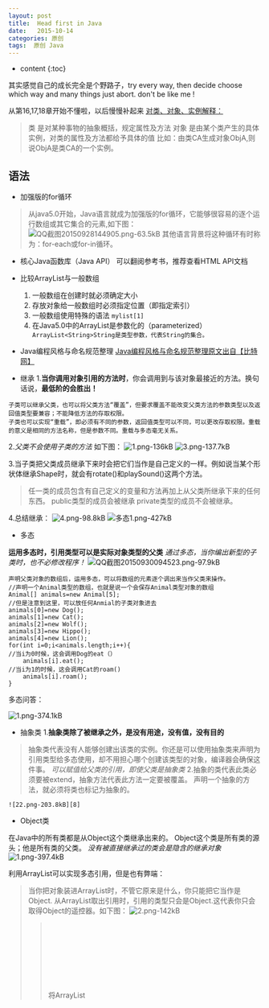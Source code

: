 ```yaml
---
layout: post
title:  Head first in Java
date:   2015-10-14
categories: 原创
tags:  原创 Java
---
```


* content
{:toc}


其实感觉自己的成长完全是个野路子，try every way, then decide choose which way and many things just abort. don't be like me !





从第16,17,18章开始不懂啦，以后慢慢补起来
[对类、对象、实例解释：](http://zhidao.baidu.com/link?url=9jA_cO_NPKGCUs_s394S-Wq--7oDGz4Dpe9uxF_zMy8uL2Zn26mPMQnFkMHnbV3xDSu8E66be7ybyyJoCYHZ5a)

>类 是对某种事物的抽象概括，规定属性及方法
>对象 是由某个类产生的具体实例，对类的属性及方法都给予具体的值
>比如：由类CA生成对象ObjA,则说ObjA是类CA的一个实例。

## 语法

- 加强版的for循环

> 从java5.0开始，Java语言就成为加强版的for循环，它能够很容易的逐个运行数组或其它集合的元素,如下图：
![QQ截图20150928144905.png-63.5kB][1]
其他语言背景将这种循环有时称为：for-each或for-in循环。


- 核心Java函数库（Java API）
可以翻阅参考书，推荐查看HTML API文档


- 比较ArrayList与一般数组
    1. 一般数组在创建时就必须确定大小
    2. 存放对象给一般数组时必须指定位置（即指定索引）
    3. 一般数组使用特殊的语法
     `mylist[1]`
    4. 在Java5.0中的ArrayList是参数化的（parameterized）
    `ArrayList<String>String是类型参数，代表String的集合。`


- Java编程风格与命名规范整理
[Java编程风格与命名规范整理原文出自【比特网】](http://soft.chinabyte.com/database/8/12297508.shtml)


- 继承
    1.**当你调用对象引用的方法时**，你会调用到与该对象最接近的方法。换句话说，**最低阶的会胜出！**

```
子类可以继承父类，也可以将父类方法“覆盖”，但要求覆盖不能改变父类方法的参数类型以及返回值类型要兼容；不能降低方法的存取权限。
子类也可以实现“重载”，即必须有不同的参数，返回值类型可以不同，可以更改存取权限。重载的意义是相同的方法名称，但是参数不同。重载与多态毫无关系。
```

2.*父类不会使用子类的方法*
如下图：
![1.png-136kB][2]
![3.png-137.7kB][3]

3.当子类把父类成员继承下来时会把它们当作是自己定义的一样。例如说当某个形状体继承Shape时，就会有rotate()和playSound()这两个方法。

>任一类的成员包含有自己定义的变量和方法再加上从父类所继承下来的任何东西。
public类型的成员会被继承
private类型的成员不会被继承。

4.总结继承：
        ![4.png-98.8kB][4]
     ![多态1.png-427kB][5]   


- 多态

**运用多态时，引用类型可以是实际对象类型的父类**
*通过多态，当你编出新型的子类时，也不必修改程序！*
![QQ截图20150930094523.png-97.9kB][6]

```
声明父类对象的数组后，运用多态，可以将数组的元素逐个调出来当作父类来操作。
//声明一个Animal类型的数组，也就是说一个会保存Animal类型对象的数组
Animal[] animals=new Animal[5];
//但是注意到这里，可以放任何Anmial的子类对象进去
animals[0]=new Dog();
animals[1]=new Cat();
animals[2]=new Wolf();
animals[3]=new Hippo();
animals[4]=new Lion();
for(int i=0;i<animals.length;i++){
//当i为0时候，这会调用Dog的eat（）
    animals[i].eat();
//当i为1的时候，这会调用Cat的roam()
    animals[i].roam();
}
```

多态问答：

![1.png-374.1kB][7]

- 抽象类
    1.**抽象类除了被继承之外，是没有用途，没有值，没有目的**
>抽象类代表没有人能够创建出该类的实例。你还是可以使用抽象类来声明为引用类型给多态使用，却不用担心哪个创建该类型的对象，编译器会确保这件事。
*可以赋值给父类的引用，即使父类是抽象类*
    2.抽象的类代表此类必须要被extend，抽象方法代表此方法一定要被覆盖。
>声明一个抽象的方法，就必须将类也标记为抽象的。

    ![22.png-203.8kB][8]



- Object类

在Java中的所有类都是从Object这个类继承出来的。
Object这个类是所有类的源头；他是所有类的父类。
*没有被直接继承过的类会是隐含的继承对象*
![1.png-397.4kB][9]

利用ArrayList<Object>可以实现多态引用，但是也有弊端：
>当你把对象装进ArrayList<Object>时，不管它原来是什么，你只能把它当作是Object.
从ArrayList<Object>取出引用时，引用的类型只会是Object.这代表你只会取得Object的遥控器。如下图：
![2.png-142kB][10]


>将ArrayList<Object>取出的对象恢复回原来的类型，如果确定对象是Dog类型

```
Object o=al.get(index);
Dog d=(Dog) o;//类型转换为Dog
```

>如果不能确定他是Dog，可以使用instanceof这个运算符来检查，若是转换错了，会在执行期遇到ClassCastException异常而终止。

```
if（o instanceof Dog）{
    Dog d=(Dog) o;
}
```

**编译器是根据引用类型来判断有哪些method可以调用，而不是根据Object确实的类型**

>Java是很注重引用变量的类型，只能在引用变量的类确实有该方法时才可以调用它。

- 接口

         接口方法带有public和abstract的意义。接口的方法一定是抽象的，所以必须以分号结束。记住，它们没有内容！
产生前提：为了某些原因实现“多个父类”这个主意有问题！这种“多重继承”可能会很差，因为会有**致命方块问题（如图）**
![3.png-95.9kB][11]

*接口 interface关键词可以解决“致命方块问题”。办法如下：*

    把全部的方法设为抽象的！如此一来，子类就得要实现此方法，因此Java虚拟机在执行期间就不会搞清楚要用哪一个继承版本。
    ![4.png-168.3kB][12]

    不同继承树的类也可以实现相同的接口！更棒的是类可以实现多个接口！！


- 调用父类方法

  ![5.png-327.3kB][13]

  ![7.png-358.4kB][14]


## 构造器与垃圾收集器

- 堆和栈

>实例变量是被声明在类而不是方法里面，存在于所属的对象中。
不论对象是否声明或创建，如果局部变量是个对该对象的引用，只有变量本身会放在栈上，对象本身只会存在于堆上。
所有局部变量都存在于栈上相对应的堆栈块中。
>**对象引用变量和primitive主数据类型变量都是在栈上。**

## 关于文件的读取与写入

>public class FileReader extends  InputStreamReader
>用来读取**字符文件**的便捷类。此类的构造方法假定**默认字符编码和默认字节缓冲区大小**都是适当的。*要自己指定这些值，可以先在 FileInputStream 上构造一个 InputStreamReader*。 FileReader 用于读取字符流。要读取原始字节流，请考虑使用 FileInputStream。
>举例如下：

![1.png-26.2kB][15]

### 对象的序列化与反序列化

>序列化的文件很难让一般人阅读，但是比纯文本文件更容易让程序恢复对象的状态。

    要让类能顾被序列化，就实现Serializable，该接口没有任何方法需要实现的。
    如果某些实例变量不能或不需被序列化，将它声明为transient.


***对象的输入与输出必须放在try块中***

```
将序列化对象写入文件
//FileOutputStream将字节写入文件
FileOutputStream fileStream=new FileOutputStream("new File("MyGame.ser")")；
//ObjectOutputStream将对象转换成写入串流的数据
ObjectOutputStream os=new ObjectOutputStream(fileStream);
//当调用ObjectOutputStream的writeObject，对象会被打成串流送到FileOutputStream来写入文件
os.writeObject(characterOne);
//关闭所关联的输出串流
os.close();
```
```
解序列化：还原对象
FileInputStream fileStream=new FileInputStream("MyGame.ser");
ObjectInputStream os=new ObjectInputStream(fileStream);
//读取对象，读取顺序与写入顺序相同，次数超过会抛出异常
Object one=os.readObject();
//返回的Object类型，因此需要转换类型
GameCharacter elf=(GameCharacter) one;
//关闭输入的串流
os.close();
```
### 文本文件的读与写入

1.写文本文件

```
写字符串
FileWriter writer=new FileWriter("Foo.txt");
writer.write("hello foo!");//以字符串做参数
writer.close();//记得要关掉
```
***输入与输出相关操作必须包在try块中***

2.读文本文件

>用File对象表示文件，以FileReader来执行实际的读取，并用BufferReader来让读取更有效率。读取是以while循环来逐行进行，一直到readLine()的结果为null为止。

```
File myFile=new File("MyText.txt");
//FileReader是字符连接到文本文件的串流
FileReader fileReader=new FileReader(myFile);
//将FileReader链接到BufferedReader获取更高的效率，只会在缓冲区读空的时候才会回///头去磁盘读取。
BufferedReader reader=new BufferedReader(fileReader);

String line=null;
while((line=reader.readLine())!=null){
    System.out.println(line);//读一行显示一行，直到没有可读为止
}
reader.close();
```
3.Java.io.File

>将File文件当做文件的路径，不是文件本身。举例：在构造函数中取用字符串文件名的类也可以用File对象来代替该参数，以便检查路径是否合法，然后再把对象传给FileWriter或FileInputStream。

```
//创建代表现在存盘文件的File对象
File f=new File("MyCode.txt");
//建立新的目录
File dir=new File("Chapter7");
dir.mkdir();
//列出目录下的内容
if(dir.isDirectory()){
    String[] dirContents=dir.list[];
    for(int i=0;i<dirContents.length();i++){
        System.out.println("dirContents[i]");
    }
}
//取得文件或目录的绝对路径
System.out.println(dir.getAbsolutePath());
//删除文件或目录（成功true）
boolean isDeleted=f.delete();
```

4.缓冲区的奥妙

```
通过BufferWriter和FileWriter的连接，BufferWriter可以暂存一堆数据，然后到满的时候再实际写入磁盘，可以减少磁盘操作次数
BufferedWriter writer=new BufferedWriter(new FileWriter(aFile));
强制缓冲区立即写入
writer.flush();
```
![1.png-135.1kB][16]

5.用String的split()解析

```
String的split()可以把字符串拆开为String的数组。
String toTest="Waht is blue+yellow?/green";
split()会用参数指定的字符把这个String拆开成两个部分
String[] result=toTest.split("/");
for(String token:result){
    System.out.println(token);
}
```

6.涉及到编码（GB2312\UTF-8）的文本文件的读与写

>EUC-CN是GB2312最常用的表示方法。
>当我们读写文本文件的时候，采用Reader是非常方便的，比如FileReader，InputStreamReader和BufferedReader。其中最重要的类是InputStreamReader， 它是字节转换为字符的桥梁。你可以在构造器重指定编码的方式，如果不指定的话将采用底层操作系统的默认编码方式，例如GBK等。
事实上在FileReader中的方法都是从InputStreamReader中继承过来的。read()方法是比较好费时间的，如果为了提高效率我们可以使用BufferedReader对Reader进行包装，这样可以提高读取得速度，我们可以一行一行的读取文本，使用readLine()方法。
[转：Java的文件读写操作][17]

```
try{
	File myfile=new File("myfile.txt");
    FileInputStream fileStream=new FileInputStream(myfile);
	InputStreamReader reader=new           InputStreamReader(fileStream,"UTF-8");//此处编码指的文本文件的原始编码
	BufferedReader bufferReader=new BufferedReader(reader);
	String str=null;

//	    //逐行读取,此处是将读到的文本显示在console上
//		while((str=bufferReader.readLine())!=null){
////		System.out.println(str);
////	}
// }catch (Exception ex){
//	 ex.printStackTrace();
// }
//		
//		

		//写文本文件
	File myOutFile=new File("F:\\workspace\\try\\myoutfile.txt");
	FileOutputStream fileoutStream=new FileOutputStream(myOutFile);
	//EUC-CN是GB2312最常用的表示方法
	OutputStreamWriter writer=new OutputStreamWriter(fileoutStream,"UTF-8");
	BufferedWriter buffeWriter=new BufferedWriter(writer);
	System.out.println(writer.getEncoding());

	//将myfile.txt读到的内容写入myoutfile		
	while((str=bufferReader.readLine())!=null){
		writer.write(str);
		writer.write("\n");//每行结束换下一行
		writer.flush();
	}
}catch (Exception ex){
	ex.printStackTrace();
}

```

```
Java指定编码读写文件（UTF-8）

已有更好的方法，详见 Java文件操作类FileManager

读取

    import java.io.BufferedReader;  
    import java.io.FileInputStream;  
    import java.io.InputStreamReader;  

    String FileContent = ""; // 文件很长的话建议使用StringBuffer
    try {
        FileInputStream fis = new FileInputStream("d:\\input.txt");
        InputStreamReader isr = new InputStreamReader(fis, "UTF-8");
        BufferedReader br = new BufferedReader(isr);
        String line = null;
        while ((line = br.readLine()) != null) {
            FileContent += line;
            FileContent += "\r\n"; // 补上换行符
        }
    } catch (Exception e) {
        e.printStackTrace();
    }

写入

    import java.io.FileOutputStream;
    import java.io.OutputStreamWriter;

    String FileContent = "文件内容";
    try {
        FileOutputStream fos = new FileOutputStream("d:\\output.txt");
        OutputStreamWriter osw = new OutputStreamWriter(fos, "UTF-8");
        osw.write(FileContent);
        osw.flush();
    } catch (Exception e) {
        e.printStackTrace();
    }
```
类与类之间的包含图

![12.jpg-66.1kB][18]

## Socket与ServerSocket

[很赞的讲解：ServerSocket 用法详解](http://blog.csdn.net/lin49940/article/details/4398364)

示例代码：

```
Server.java
==================================================
import java.net.*;
import java.io.*;

/**
 *  
 * 服务器端程序：
 *
 * 1. 监听一端口，等待客户接入；
 * 2. 一旦有客户接入，就构造一个Socket会话对象；
 * 3. 将这个会话交给线程处理，然后主程序继续监听。
 *  
 * @author OKJohn
 * @version 1.0
 */

public class Server extends ServerSocket {

    public Server(int serverPort) throws IOException {
        //用指定的端口构造一个ServerSocket
        super(serverPort);  
        try {
            while (true) {
                //监听一端口，等待客户接入
                Socket socket = accept();  
                //将会话交给线程处理
                new ServerThread(socket);  
            }
        } catch (IOException e)	{
    e.printStackTrace();
}
finally {
            close();  //关闭监听端口
        }
    }

    // inner-class ServerThread
    class ServerThread extends Thread {
        private Socket socket;
        private BufferedReader in;
        private PrintWriter out;

        // Ready to conversation
        public ServerThread(Socket s) throws IOException {
            this.socket = s;
              // 构造该会话中的输入输出流
            in = new BufferedReader(new InputStreamReader(
socket.getInputStream(), "GB2312"));
            out = new PrintWriter(socket.getOutputStream(), true);
            start();
        }

        // Execute conversation
        public void run() {
            try {

                // Communicate with client until "bye" received.
                while (true) {
                     // 通过输入流接收客户端信息
                    String line = in.readLine();  
                    if ("bye".equals(line)) {  // 是否终止会话
                        break;
                    }
                    System.out.println("Received message:" + line);
                    String msg = "'" + line + "'has been accepted by server.";
                  // 通过输出流向客户端发送信息
                    out.println(msg);
                    out.flush();
                }

                out.close();
                in.close();
                socket.close();

            } catch (IOException e) {
                e.printStackTrace();
            }
        }

    }

    // main method
    public static void main(String[] args) throws IOException {
        new Server(2000);
    }
}
```
```
Client.java
================================================
import java.net.*;
import java.io.*;

/**
 *  
 * 客户端程序
 *
 * @author OKJohn
 * @version 1.0
 */

public class Client {

    private Socket socket;
    private BufferedReader reader;
    private PrintWriter writer;

    public Client(int serverPort) {
        try {

            // 向指定服务器(IP、端口)发出请求
            socket = new Socket("127.0.0.1", serverPort);

            // 用得到的会话对象构造输入输出流
            reader = new BufferedReader(
                    new InputStreamReader(socket.getInputStream()));
            writer = new PrintWriter(socket.getOutputStream());

            // Communicate with server until "bye" input.
            while (true) {

                // 接受统标准输入(键盘)输入的信息
                BufferedReader in = new BufferedReader(
                        new InputStreamReader(System.in));
                String message = in.readLine();
                // 将信息通过输出流发送给服务器
                writer.println(message);
                writer.flush();
                // 是否终止会话
                if ("bye".equals(message)) {
                    break;
                }
                // 通过输入流接收服务器信息
                String received = reader.readLine();
                System.out.println(received);
            }

            writer.close();
            reader.close();
            socket.close();

        } catch (UnknownHostException ex) {
            ex.printStackTrace();
        } catch (IOException ex) {
            ex.printStackTrace();
        }
    }

    public static void main(String[] args) {
        new Client(2000);
    }
}

```

## 关于包、jar包与部署

### 如何打jar包

>编写java程序，要学会在MyProject下创建src(source)与classes目录，并确保所有的类文件.class文件都在classes目录下。创建manifest.txt来描述哪个类具有main方法。该文件只有一行`Main-Class:MyApp`c，在次行后面要有换行，否则会出错。并将其放在classes目录下。


>jar命令格式：jar {c t x u f }[ v m e 0 M i ][-C 目录]文件名...
>
>其中{ctxu}这四个参数必须选选其一。[v f m e 0 M i ]是可选参数，文件名也是必须的。
>
>-c  创建一个jar包
>-t 显示jar中的内容列表
>-x 解压jar包
>-u 添加文件到jar包中
>-f 指定jar包的文件名
>-v  生成详细的报造，并输出至标准设备
>-m 指定manifest.mf文件.(manifest.mf文件中可以对jar包及其中的内容作一些一设置)
>-0 产生jar包时不对其中的内容进行压缩处理
>-M 不产生所有文件的清单文件(Manifest.mf)。这个参数与忽略掉-m参数的设置
>-i    为指定的jar文件创建索引文件
>-C 表示转到相应的目录下执行jar命令,相当于cd到那个目录，然后不带-C执行jar命令

## 数据结构

![QQ截图20151223154553.png-173.8kB][19]

1.List:对付顺序
    ArrayList是个list,不能排序,但TreeSet或Collections.sort（）可以排序。ArrayList实现了List接口，可以传给调用List的接口。

```
声明文件：
public class ArrayList<E>extends AbstractList<E>implements List<E>, RandomAccess, Cloneable, Serializable
E部分会用声明与创建的真正类型代替
ArrayList是AbstractList子类，且实现List接口，因此E类型会用在其上

```
2.Set:注重独一无二的性质，去重
    TreeSet
3.HashMap
4.LinkedList
5.HashSet
6.LinkedHashMap

### 泛型

- 创建被泛型化的类(例ArrayList)的实例
- 声明与指定泛型类型的变量
- 声明（调用）取用泛型类型的方法


  [1]: http://static.zybuluo.com/maorongrong/ub3rdk7mzw7dt9ugrfk3sbph/QQ%E6%88%AA%E5%9B%BE20150928144905.png
  [2]: http://static.zybuluo.com/maorongrong/k0jneva74dttcg39akx8vnrt/1.png
  [3]: http://static.zybuluo.com/maorongrong/ivw04oga3yiwn5jkz0352nof/3.png
  [4]: http://static.zybuluo.com/maorongrong/c489vz1md3wucwi6dl8q1gkf/4.png
  [5]: http://static.zybuluo.com/maorongrong/uqrob62bgnjhfe6r6c8woa6e/%E5%A4%9A%E6%80%811.png
  [6]: http://static.zybuluo.com/maorongrong/n8wj3wim6hug5cx4ma5tbv59/QQ%E6%88%AA%E5%9B%BE20150930094523.png
  [7]: http://static.zybuluo.com/maorongrong/388h484i5czze6g7ynxtrndc/1.png
  [8]: http://static.zybuluo.com/maorongrong/qyhcxp04uq8wt9wkv0khibam/22.png
  [9]: http://static.zybuluo.com/maorongrong/fny8k00qap48j8jyccp9npjp/1.png
  [10]: http://static.zybuluo.com/maorongrong/7fq19xjoguguurn5e590jygx/2.png
  [11]: http://static.zybuluo.com/maorongrong/7jty36omfab1997foipxd289/3.png
  [12]: http://static.zybuluo.com/maorongrong/ptxi9cxioqm1u6z7hf7aae45/4.png
  [13]: http://static.zybuluo.com/maorongrong/u3pth2b1jr1ewpchrthjm1mk/5.png
  [14]: http://static.zybuluo.com/maorongrong/kld9rsnl7g81bsh88lynfa70/7.png
  [15]: http://static.zybuluo.com/maorongrong/if1r4duh1uus3leepidcyoo3/1.png
  [16]: http://static.zybuluo.com/maorongrong/0d34bnvd56e4j8lntspw5tf1/1.png
  [17]: http://blog.csdn.net/jiangxinyu/article/details/7885518
  [18]: http://static.zybuluo.com/maorongrong/fp3go2vqelaiz9mjd4qjwem9/12.jpg
  [19]: http://static.zybuluo.com/maorongrong/muyr7wwzr8e41ijtdgh3row4/QQ%E6%88%AA%E5%9B%BE20151223154553.png

